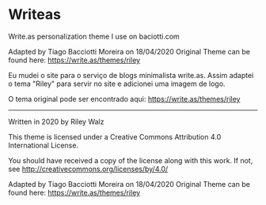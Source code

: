 # Writeas
Write.as personalization theme I use on baciotti.com

Adapted by Tiago Bacciotti Moreira on 18/04/2020
Original Theme can be found here: https://write.as/themes/riley

Eu mudei o site para o serviço de blogs minimalista write.as. Assim adaptei o tema "Riley" para servir no site e adicionei uma imagem de logo.

O tema original pode ser encontrado aqui: https://write.as/themes/riley

---
Written in 2020 by Riley Walz

 This theme is licensed under a Creative Commons Attribution 4.0 
 International License.

 You should have received a copy of the license along with this
 work. If not, see http://creativecommons.org/licenses/by/4.0/
 
 Adapted by Tiago Bacciotti Moreira on 18/04/2020
 Original Theme can be found here: https://write.as/themes/riley

